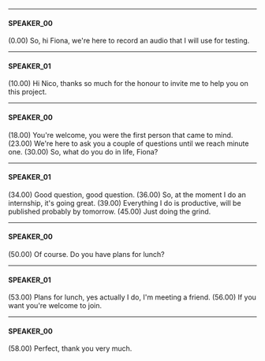
---
#### SPEAKER_00
(0.00)  So, hi Fiona, we're here to record an audio that I will use for testing.

---
#### SPEAKER_01
(10.00)  Hi Nico, thanks so much for the honour to invite me to help you on this project.

---
#### SPEAKER_00
(18.00)  You're welcome, you were the first person that came to mind.
(23.00)  We're here to ask you a couple of questions until we reach minute one.
(30.00)  So, what do you do in life, Fiona?

---
#### SPEAKER_01
(34.00)  Good question, good question.
(36.00)  So, at the moment I do an internship, it's going great.
(39.00)  Everything I do is productive, will be published probably by tomorrow.
(45.00)  Just doing the grind.

---
#### SPEAKER_00
(50.00)  Of course. Do you have plans for lunch?

---
#### SPEAKER_01
(53.00)  Plans for lunch, yes actually I do, I'm meeting a friend.
(56.00)  If you want you're welcome to join.

---
#### SPEAKER_00
(58.00)  Perfect, thank you very much.